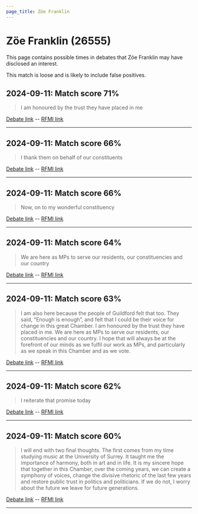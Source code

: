 ```yaml
---
page_title: Zöe Franklin
---
```


# Zöe Franklin  (26555)

This page contains possible times in debates that Zöe Franklin may have disclosed an interest.

This match is loose and is likely to include false positives. 



## 2024-09-11: Match score 71%

>I am honoured by the trust they have placed in me

[Debate link](https://www.theyworkforyou.com/debates/?id=2024-09-11b.876.1)  --  [RFMI link](https://www.theyworkforyou.com/mp/26555/register)


---



## 2024-09-11: Match score 66%

>I thank them on behalf of our constituents

[Debate link](https://www.theyworkforyou.com/debates/?id=2024-09-11b.876.1)  --  [RFMI link](https://www.theyworkforyou.com/mp/26555/register)


---



## 2024-09-11: Match score 66%

>Now, on to my wonderful constituency

[Debate link](https://www.theyworkforyou.com/debates/?id=2024-09-11b.876.1)  --  [RFMI link](https://www.theyworkforyou.com/mp/26555/register)


---



## 2024-09-11: Match score 64%

>We are here as MPs to serve our residents, our constituencies and our country

[Debate link](https://www.theyworkforyou.com/debates/?id=2024-09-11b.876.1)  --  [RFMI link](https://www.theyworkforyou.com/mp/26555/register)


---



## 2024-09-11: Match score 63%

>I am also here because the people of Guildford felt that too. They said, “Enough is enough”, and felt that I could be their voice for change in this great Chamber. I am honoured by the trust they have placed in me. We are here as MPs to serve our residents, our constituencies and our country. I hope that will always be at the forefront of our minds as we fulfil our work as MPs, and particularly as we speak in this Chamber and as we vote.

[Debate link](https://www.theyworkforyou.com/debates/?id=2024-09-11b.876.1)  --  [RFMI link](https://www.theyworkforyou.com/mp/26555/register)


---



## 2024-09-11: Match score 62%

>I reiterate that promise today

[Debate link](https://www.theyworkforyou.com/debates/?id=2024-09-11b.876.1)  --  [RFMI link](https://www.theyworkforyou.com/mp/26555/register)


---



## 2024-09-11: Match score 60%

>I will end with two final thoughts. The first comes from my time studying music at the University of Surrey. It taught me the importance of harmony, both in art and in life. It is my sincere hope that together in this Chamber, over the coming years, we can create a symphony of voices, change the divisive rhetoric of the last few years and restore public trust in politics and politicians. If we do not, I worry about the future we leave for future generations.

[Debate link](https://www.theyworkforyou.com/debates/?id=2024-09-11b.876.1)  --  [RFMI link](https://www.theyworkforyou.com/mp/26555/register)


---

